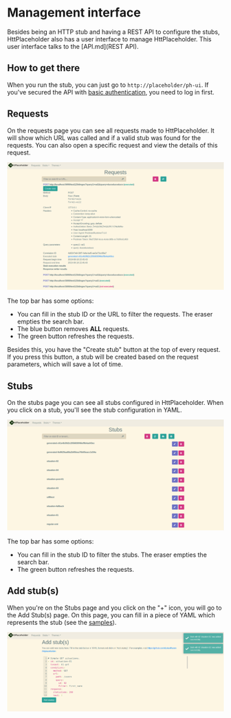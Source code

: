 # Management interface

Besides being an HTTP stub and having a REST API to configure the stubs, HttPlaceholder also has a user interface to manage HttPlaceholder. This user interface talks to the [API.md](REST API).

## How to get there

When you run the stub, you can just go to `http://placeholder/ph-ui`. If you've secured the API with [basic authentication](CONFIG.md), you need to log in first.

## Requests

On the requests page you can see all requests made to HttPlaceholder. It will show which URL was called and if a valid stub was found for the requests. You can also open a specific request and view the details of this request.

![](img/requests_details.png)

The top bar has some options:

- You can fill in the stub ID or the URL to filter the requests. The eraser empties the search bar.
- The blue button removes **ALL** requests.
- The green button refreshes the requests.

Besides this, you have the "Create stub" button at the top of every request. If you press this button, a stub will be created based on the request parameters, which will save a lot of time.

## Stubs

On the stubs page you can see all stubs configured in HttPlaceholder. When you click on a stub, you'll see the stub configuration in YAML.

![](img/stubs_details.png)

The top bar has some options:

- You can fill in the stub ID to filter the stubs. The eraser empties the search bar.
- The green button refreshes the requests.

## Add stub(s)

When you're on the Stubs page and you click on the "+" icon, you will go to the Add Stub(s) page. On this page, you can fill in a piece of YAML which represents the stub (see the [samples](SAMPLES.md)).

![](img/stubs_add.png)